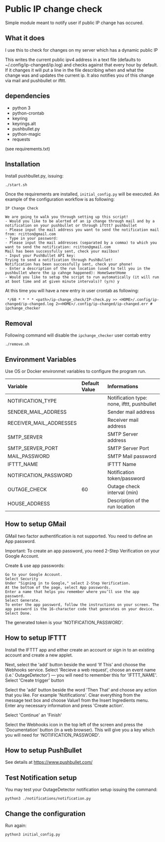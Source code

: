 # Public IP change check
Simple module meant to notify user if public IP change has occured.

## What it does
I use this to check for changes on my server which has a dynamic public IP

This writes the current public ipv4 address in a text file (defaults to ~/.config/ip-changed/ip.log) and checks against that every hour by default.
If it changes it will put a line in the file describing when and what the change was and updates the current ip.
It also notifies you of this change via mail and pushbullet or ifttt.

## dependencies

* python 3
* python-crontab
* keyring
* keyrings.alt
* pushbullet.py
* python-magic
* requests

(see requirements.txt)


## Installation

Install pushbullet.py, issuing:

    ./start.sh

Once the requirements are installed, `initial_config.py` will be executed. An example of the configuration workflow is as following:

    IP Change Check

    We are going to walk you through setting up this script!
    - Would you like to be alerted of an ip change through mail and by a notification on your pushbullet or through ifttt? pushbullet
    - Please input the mail address you want to send the notification mail from: rcitton@gmail.com
    - Type in your password: 
    - Please input the mail addresses (separated by a comma) to which you want to send the notification: rcitton@gmail.com
    Mail has been successfully sent, check your mailbox!
    - Input your PushBullet API key: 
    Trying to send a notification through PushBullet!
    Notification has been successfully sent, check your phone!
    - Enter a description of the run location (used to tell you in the pushbullet where the ip cahnge happened): HomeSweetHome
    - Would you like to setup the script to run automatically (it will run at boot time and at given minute intervals)? (y/n) y

At this time you will have a new entry in user crontab as following:

     */60 * * * * <path>/ip-change_check/IP-check.py >> <HOME>/.config/ip-changed/ip-changed.log 2><HOME>/.config/ip-changed/ip-changed.err # ipchange_checker

## Removal

Following command will disable the `ipchange_checker` user contab entry

    ./remove.sh

## Environment Variables

Use OS or Docker environmet variables to configure the program run.

| Variable                | Default Value        | Informations                                                 |
|:------------------------|:---------------------|:-------------------------------------------------------------|
| NOTIFICATION_TYPE       |                      | Notification type: none, ifttt, pushbullet                   |
| SENDER_MAIL_ADDRESS     |                      | Sender mail address                                          |
| RECEIVER_MAIL_ADDRESSES |                      | Receiver mail address                                        |
| SMTP_SERVER             |                      | SMTP Server address                                          |
| SMTP_SERVER_PORT        |                      | SMTP Server Port                                             |
| MAIL_PASSWORD              |                      | SMTP Mail password
| IFTTT_NAME              |                      | IFTTT Name                                                   |
| NOTIFICATION_PASSWORD   |                      | Notification token/password                                  |
| OUTAGE_CHECK            |         60            | Outage check interval  (min)                                 |
| HOUSE_ADDRESS           |                      | Description of the run location                              |


## How to setup GMail

GMail two factor authentification is not supported. You need to define an App password.

Important: To create an app password, you need 2-Step Verification on your Google Account.

Create & use app passwords:

    Go to your Google Account.
    Select Security
    Under "Signing in to Google," select 2-Step Verification.
    At the bottom of the page, select App passwords.
    Enter a name that helps you remember where you’ll use the app password.
    Select Generate.
    To enter the app password, follow the instructions on your screen. The app password is the 16-character code that generates on your device.
    Select Done.

The generated token is your 'NOTIFICATION_PASSWORD'.


## How to setup IFTTT

Install the IFTTT app and either create an account or sign in to an existing account and create a new applet. 

Next, select the 'add' button beside the word 'If This' and choose the Webhooks service. Select 'Recieve a web request', choose an event name (i.e.' OutageDetector') — you will need to remember this for 'IFTTT_NAME'. Select 'Create trigger' button

Select the 'add' button beside the word 'Then That' and choose any action that you like. For example 'Notifications'.
Clear everything from the message text box and choose Value1 from the Insert Ingredients menu. Enter any necessary information and press 'Create action'.

Select 'Continue' an 'Finish'

Select the Webhooks icon in the top left of the screen and press the 'Documentation' button (in a web browser). This will give you a key which you will need for 'NOTIFICATION_PASSWORD'.


## How to setup PushBullet
See details at https://www.pushbullet.com/

## Test Notification setup
You may test your OutageDetector notification setup issuing the command:

```
python3 ./notifications/notification.py
```

## Change the configuration
Run again:

```
python3 initial_config.py
```